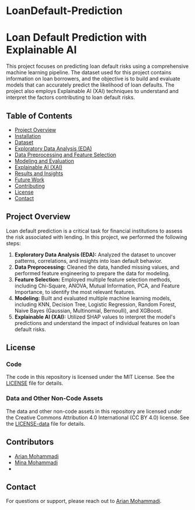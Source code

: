 # LoanDefault-Prediction

# Loan Default Prediction with Explainable AI

This project focuses on predicting loan default risks using a comprehensive machine learning pipeline. The dataset used for this project contains information on loan borrowers, and the objective is to build and evaluate models that can accurately predict the likelihood of loan defaults. The project also employs Explainable AI (XAI) techniques to understand and interpret the factors contributing to loan default risks.

## Table of Contents
- [Project Overview](#project-overview)
- [Installation](#installation)
- [Dataset](#dataset)
- [Exploratory Data Analysis (EDA)](#exploratory-data-analysis-eda)
- [Data Preprocessing and Feature Selection](#data-preprocessing-and-feature-selection)
- [Modeling and Evaluation](#modeling-and-evaluation)
- [Explainable AI (XAI)](#explainable-ai-xai)
- [Results and Insights](#results-and-insights)
- [Future Work](#future-work)
- [Contributing](#contributing)
- [License](#license)
- [Contact](#contact)

## Project Overview

Loan default prediction is a critical task for financial institutions to assess the risk associated with lending. In this project, we performed the following steps:

1. **Exploratory Data Analysis (EDA):** Analyzed the dataset to uncover patterns, correlations, and insights into loan default behavior.
2. **Data Preprocessing:** Cleaned the data, handled missing values, and performed feature engineering to prepare the data for modeling.
3. **Feature Selection:** Employed multiple feature selection methods, including Chi-Square, ANOVA, Mutual Information, PCA, and Feature Importance, to identify the most relevant features.
4. **Modeling:** Built and evaluated multiple machine learning models, including KNN, Decision Tree, Logistic Regression, Random Forest, Naive Bayes (Gaussian, Multinomial, Bernoulli), and XGBoost.
5. **Explainable AI (XAI):** Utilized SHAP values to interpret the model's predictions and understand the impact of individual features on loan default risks.

## License

### Code

The code in this repository is licensed under the MIT License. See the [LICENSE](LICENSE) file for details.

### Data and Other Non-Code Assets

The data and other non-code assets in this repository are licensed under the Creative Commons Attribution 4.0 International (CC BY 4.0) license. See the [LICENSE-data](LICENSE-data) file for details.

## Contributors
- [Arian Mohammadi](https://github.com/arianmohammadi)
- [Mina Mohammadi](https://github.com/minamohammadi)
- 
## Contact

For questions or support, please reach out to [Arian Mohammadi](mailto:arianmohammadi6464@gmail.com).

 

